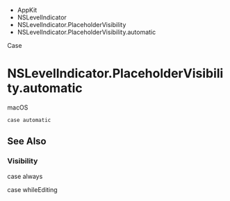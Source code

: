 

- AppKit
- NSLevelIndicator
- NSLevelIndicator.PlaceholderVisibility
-  NSLevelIndicator.PlaceholderVisibility.automatic 

Case

# NSLevelIndicator.PlaceholderVisibility.automatic

macOS

``` source
case automatic
```

## See Also

### Visibility

case always

case whileEditing

